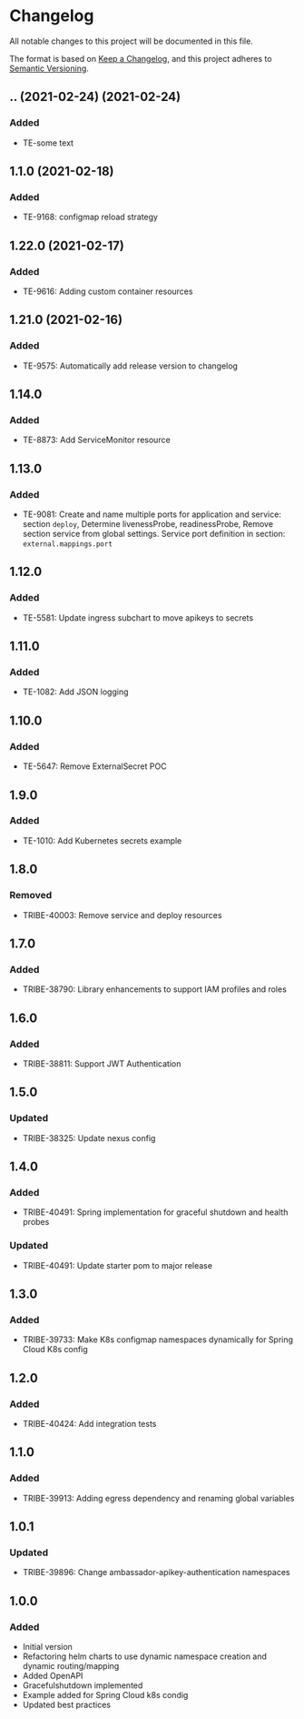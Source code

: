 # Changelog
All notable changes to this project will be documented in this file.
 
The format is based on [Keep a Changelog](https://keepachangelog.com/en/1.0.0/),
and this project adheres to [Semantic Versioning](https://semver.org/spec/v2.0.0.html).

## .. (2021-02-24) (2021-02-24)
### Added
- TE-some text

## 1.1.0 (2021-02-18)
### Added
- TE-9168: configmap reload strategy

## 1.22.0 (2021-02-17)
### Added
- TE-9616: Adding custom container resources

## 1.21.0 (2021-02-16)
### Added
- TE-9575: Automatically add release version to changelog

## 1.14.0 
### Added
- TE-8873: Add ServiceMonitor resource

## 1.13.0
### Added 
- TE-9081:  Create and name multiple ports for application and service: section `deploy`,
            Determine livenessProbe, readinessProbe,
            Remove section service from global settings. Service port definition in section: `external.mappings.port`

## 1.12.0
### Added
- TE-5581: Update ingress subchart to move apikeys to secrets

## 1.11.0
### Added
- TE-1082: Add JSON logging

## 1.10.0
### Added
- TE-5647: Remove ExternalSecret POC

## 1.9.0
### Added
- TE-1010: Add Kubernetes secrets example

## 1.8.0
### Removed
- TRIBE-40003: Remove service and deploy resources

## 1.7.0
### Added
- TRIBE-38790: Library enhancements to support IAM profiles and roles

## 1.6.0
### Added
- TRIBE-38811: Support JWT Authentication

## 1.5.0
### Updated
- TRIBE-38325: Update nexus config

## 1.4.0
### Added
- TRIBE-40491: Spring implementation for graceful shutdown and health probes
### Updated
- TRIBE-40491: Update starter pom to major release

## 1.3.0
### Added
- TRIBE-39733: Make K8s configmap namespaces dynamically for Spring Cloud K8s config

## 1.2.0
### Added
- TRIBE-40424: Add integration tests
 
## 1.1.0
### Added
- TRIBE-39913: Adding egress dependency and renaming global variables

## 1.0.1
### Updated
- TRIBE-39896: Change ambassador-apikey-authentication namespaces

## 1.0.0 
### Added
- Initial version 
- Refactoring helm charts to use dynamic namespace creation and dynamic routing/mapping
- Added OpenAPI
- Gracefulshutdown implemented
- Example added for Spring Cloud k8s condig
- Updated best practices
 